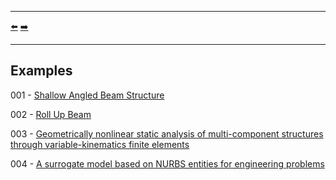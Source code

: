 ***
[⬅️](../README.md "Go up one directory level")
[➡️](../examples/001/README.md "First example")
***

## Examples

001 - [Shallow Angled Beam Structure](https://github.com/KratosMultiphysics/Examples/tree/master/structural_mechanics/validation/beam_shallow_angled_structure)

002 - [Roll Up Beam](https://github.com/KratosMultiphysics/Examples/tree/master/structural_mechanics/validation/beam_roll_up)

003 - [Geometrically nonlinear static analysis of multi-component structures through variable-kinematics finite elements](https://doi.org/10.1007/s00707-024-04084-w)

004 -  [A surrogate model based on NURBS entities for engineering problems](http://dx.doi.org/10.4203/ccc.5.1.10)
